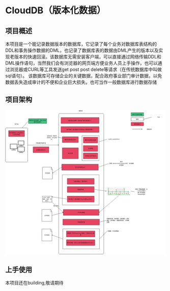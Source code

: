 # CloudDB（版本化数据）
## 项目概述
本项目是一个能记录数据版本的数据库，它记录了每个业务对数据库表结构的DDL和事务操作数据的DML，也记录了数据库表的数据由DML产生的版本以及实现老版本的快速回滚。该数据库无需安装客户端，可以直接通过网络传输DDL和DML操作语句，当然我们会有浏览器的网页端方便业务人员上手操作，也可以通过浏览器或CURL等工具发送get post post delete等请求（在传统数据库中叫做sql语句）。
该数据库可存储企业的关键数据，配合政府事业部门审计数据，以免数据丢失造成审计的不便和企业巨大损失。也可当作一般数据库进行数据存储
## 项目架构
![imag](https://github.com/lhh1171/cloudDB/blob/master/src/main/resources/img/%E6%9E%B6%E6%9E%84.png)
## 上手使用
本项目还在building,敬请期待
